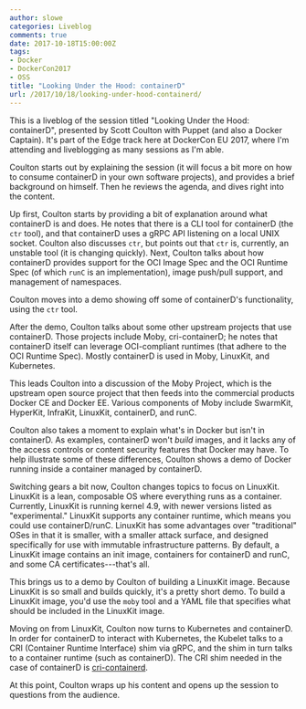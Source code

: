 ```yaml
---
author: slowe
categories: Liveblog
comments: true
date: 2017-10-18T15:00:00Z
tags:
- Docker
- DockerCon2017
- OSS
title: "Looking Under the Hood: containerD"
url: /2017/10/18/looking-under-hood-containerd/
---
```


This is a liveblog of the session titled "Looking Under the Hood: containerD", presented by Scott Coulton with Puppet (and also a Docker Captain). It's part of the Edge track here at DockerCon EU 2017, where I'm attending and liveblogging as many sessions as I'm able.<!--=more-->

Coulton starts out by explaining the session (it will focus a bit more on how to consume containerD in your own software projects), and provides a brief background on himself. Then he reviews the agenda, and dives right into the content.

Up first, Coulton starts by providing a bit of explanation around what containerD is and does. He notes that there is a CLI tool for containerD (the `ctr` tool), and that containerD uses a gRPC API listening on a local UNIX socket. Coulton also discusses `ctr`, but points out that `ctr` is, currently, an unstable tool (it is changing quickly). Next, Coulton talks about how containerD provides support for the OCI Image Spec and the OCI Runtime Spec (of which `runC` is an implementation), image push/pull support, and management of namespaces.

Coulton moves into a demo showing off some of containerD's functionality, using the `ctr` tool.

After the demo, Coulton talks about some other upstream projects that use containerD. Those projects include Moby, cri-containerD; he notes that containerD itself can leverage OCI-compliant runtimes (that adhere to the OCI Runtime Spec). Mostly containerD is used in Moby, LinuxKit, and Kubernetes.

This leads Coulton into a discussion of the Moby Project, which is the upstream open source project that then feeds into the commercial products Docker CE and Docker EE. Various components of Moby include SwarmKit, HyperKit, InfraKit, LinuxKit, containerD, and runC.

Coulton also takes a moment to explain what's in Docker but isn't in containerD. As examples, containerD won't _build_ images, and it lacks any of the access controls or content security features that Docker may have. To help illustrate some of these differences, Coulton shows a demo of Docker running inside a container managed by containerD.

Switching gears a bit now, Coulton changes topics to focus on LinuxKit. LinuxKit is a lean, composable OS where everything runs as a container. Currently, LinuxKit is running kernel 4.9, with newer versions listed as "experimental." LinuxKit supports any container runtime, which means you could use containerD/runC. LinuxKit has some advantages over "traditional" OSes in that it is smaller, with a smaller attack surface, and designed specifically for use with immutable infrastructure patterns. By default, a LinuxKit image contains an init image, containers for containerD and runC, and some CA certificates---that's all.

This brings us to a demo by Coulton of building a LinuxKit image. Because LinuxKit is so small and builds quickly, it's a pretty short demo. To build a LinuxKit image, you'd use the `moby` tool and a YAML file that specifies what should be included in the LinuxKit image.

Moving on from LinuxKit, Coulton now turns to Kubernetes and containerD. In order for containerD to interact with Kubernetes, the Kubelet talks to a CRI (Container Runtime Interface) shim via gRPC, and the shim in turn talks to a container runtime (such as containerD). The CRI shim needed in the case of containerD is [cri-containerd][link-1].

At this point, Coulton wraps up his content and opens up the session to questions from the audience.



[link-1]: https://github.com/kubernetes-incubator/cri-containerd
